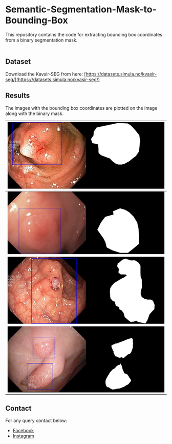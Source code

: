 # Semantic-Segmentation-Mask-to-Bounding-Box
This repository contains the code for extracting bounding box coordinates from a binary segmentation mask.
<br/><br/>

## Dataset
Download the Kavsir-SEG from here: [https://datasets.simula.no/kvasir-seg/](https://datasets.simula.no/kvasir-seg/)

## Results
The images with the bounding box coordinates are plotted on the image along with the binary mask.

| ![](results/cju0qkwl35piu0993l0dewei2.png) |
| :--: |
| ![](results/cju0qoxqj9q6s0835b43399p4.png) |
| ![](results/cju0qx73cjw570799j4n5cjze.png) |
| ![](results/cju0sr5ghl0nd08789uzf1raf.png) |

## Contact
For any query contact below:
- [Facebook]([https://www.facebook.com/idiotdeveloper](https://www.facebook.com/profile.php?id=100009744019287))
- [Instagram](https://www.instagram.com/alaminbhuyan129/)
